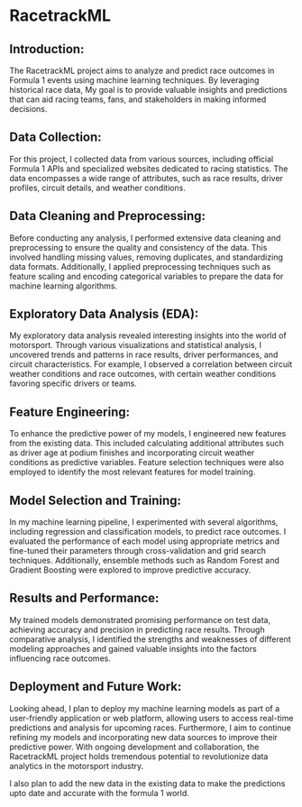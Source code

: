 # RacetrackML

## Introduction:
The RacetrackML project aims to analyze and predict race outcomes in Formula 1 events using machine learning techniques. By leveraging historical race data, My goal is to provide valuable insights and predictions that can aid racing teams, fans, and stakeholders in making informed decisions.

## Data Collection:
For this project, I collected data from various sources, including official Formula 1 APIs and specialized websites dedicated to racing statistics. The data encompasses a wide range of attributes, such as race results, driver profiles, circuit details, and weather conditions.

## Data Cleaning and Preprocessing:
Before conducting any analysis, I performed extensive data cleaning and preprocessing to ensure the quality and consistency of the data. This involved handling missing values, removing duplicates, and standardizing data formats. Additionally, I applied preprocessing techniques such as feature scaling and encoding categorical variables to prepare the data for machine learning algorithms.

## Exploratory Data Analysis (EDA):
My exploratory data analysis revealed interesting insights into the world of motorsport. Through various visualizations and statistical analysis, I uncovered trends and patterns in race results, driver performances, and circuit characteristics. For example, I observed a correlation between circuit weather conditions and race outcomes, with certain weather conditions favoring specific drivers or teams.

## Feature Engineering:
To enhance the predictive power of my models, I engineered new features from the existing data. This included calculating additional attributes such as driver age at podium finishes and incorporating circuit weather conditions as predictive variables. Feature selection techniques were also employed to identify the most relevant features for model training.

## Model Selection and Training:
In my machine learning pipeline, I experimented with several algorithms, including regression and classification models, to predict race outcomes. I evaluated the performance of each model using appropriate metrics and fine-tuned their parameters through cross-validation and grid search techniques. Additionally, ensemble methods such as Random Forest and Gradient Boosting were explored to improve predictive accuracy.

## Results and Performance:
My trained models demonstrated promising performance on test data, achieving accuracy and precision in predicting race results. Through comparative analysis, I identified the strengths and weaknesses of different modeling approaches and gained valuable insights into the factors influencing race outcomes.

## Deployment and Future Work:
Looking ahead, I plan to deploy my machine learning models as part of a user-friendly application or web platform, allowing users to access real-time predictions and analysis for upcoming races. Furthermore, I aim to continue refining my models and incorporating new data sources to improve their predictive power. With ongoing development and collaboration, the RacetrackML project holds tremendous potential to revolutionize data analytics in the motorsport industry.

I also plan to add the new data in the existing data to make the predictions upto date and accurate with the formula 1 world.
